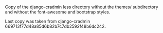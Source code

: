 Copy of the django-cradmin less directory without the themes/
subdirectory and without the font-awesome and bootstrap styles.
 
Last copy was taken from django-cradmin 669713f77d48a85d6b82b7c7db2592f48b6dc242.
